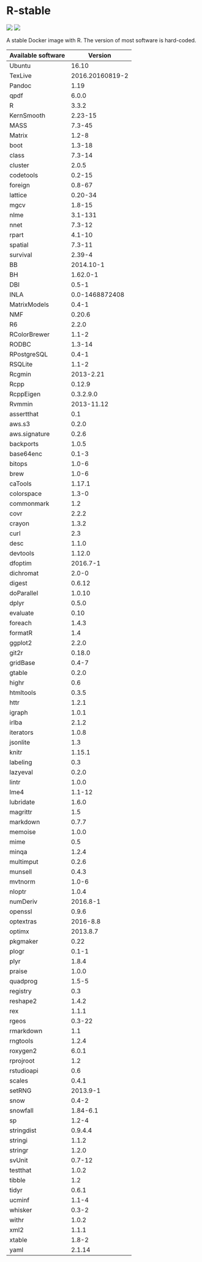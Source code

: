 # R-stable

[![](https://images.microbadger.com/badges/version/inbobmk/rstable.svg)](http://microbadger.com/images/inbobmk/rstable "Get your own version badge on microbadger.com") [![](https://images.microbadger.com/badges/image/inbobmk/rstable.svg)](http://microbadger.com/images/inbobmk/rstable "Get your own image badge on microbadger.com")

A stable Docker image with R. The version of most software is hard-coded.

| Available software | Version         |
| ------------------ | --------------- |
|             Ubuntu |           16.10 |
|            TexLive | 2016.20160819-2 |
|             Pandoc |            1.19 |
|               qpdf |           6.0.0 |
|                  R |           3.3.2 | 
|         KernSmooth |         2.23-15 | 
|               MASS |          7.3-45 | 
|             Matrix |           1.2-8 | 
|               boot |          1.3-18 | 
|              class |          7.3-14 | 
|            cluster |           2.0.5 | 
|          codetools |          0.2-15 | 
|            foreign |          0.8-67 | 
|            lattice |         0.20-34 | 
|               mgcv |          1.8-15 | 
|               nlme |         3.1-131 | 
|               nnet |          7.3-12 | 
|              rpart |          4.1-10 | 
|            spatial |          7.3-11 | 
|           survival |          2.39-4 | 
|                 BB |       2014.10-1 | 
|                 BH |        1.62.0-1 | 
|                DBI |           0.5-1 | 
|               INLA |  0.0-1468872408 | 
|       MatrixModels |           0.4-1 | 
|                NMF |          0.20.6 | 
|                 R6 |           2.2.0 | 
|       RColorBrewer |           1.1-2 | 
|              RODBC |          1.3-14 | 
|        RPostgreSQL |           0.4-1 | 
|            RSQLite |           1.1-2 | 
|             Rcgmin |       2013-2.21 | 
|               Rcpp |          0.12.9 | 
|          RcppEigen |       0.3.2.9.0 | 
|             Rvmmin |      2013-11.12 | 
|         assertthat |             0.1 | 
|             aws.s3 |           0.2.0 | 
|      aws.signature |           0.2.6 | 
|          backports |           1.0.5 | 
|          base64enc |           0.1-3 | 
|             bitops |           1.0-6 | 
|               brew |           1.0-6 | 
|            caTools |          1.17.1 | 
|         colorspace |           1.3-0 | 
|         commonmark |             1.2 | 
|               covr |           2.2.2 | 
|             crayon |           1.3.2 | 
|               curl |             2.3 | 
|               desc |           1.1.0 | 
|           devtools |          1.12.0 | 
|            dfoptim |        2016.7-1 | 
|          dichromat |           2.0-0 | 
|             digest |          0.6.12 | 
|         doParallel |          1.0.10 | 
|              dplyr |           0.5.0 | 
|           evaluate |            0.10 | 
|            foreach |           1.4.3 | 
|            formatR |             1.4 | 
|            ggplot2 |           2.2.0 | 
|              git2r |          0.18.0 | 
|           gridBase |           0.4-7 | 
|             gtable |           0.2.0 | 
|              highr |             0.6 | 
|          htmltools |           0.3.5 | 
|               httr |           1.2.1 | 
|             igraph |           1.0.1 | 
|              irlba |           2.1.2 | 
|          iterators |           1.0.8 | 
|           jsonlite |             1.3 | 
|              knitr |          1.15.1 | 
|           labeling |             0.3 | 
|           lazyeval |           0.2.0 | 
|              lintr |           1.0.0 | 
|               lme4 |          1.1-12 | 
|          lubridate |           1.6.0 | 
|           magrittr |             1.5 | 
|           markdown |           0.7.7 | 
|            memoise |           1.0.0 | 
|               mime |             0.5 | 
|              minqa |           1.2.4 | 
|          multimput |           0.2.6 | 
|            munsell |           0.4.3 | 
|            mvtnorm |           1.0-6 | 
|             nloptr |           1.0.4 | 
|           numDeriv |        2016.8-1 | 
|            openssl |           0.9.6 | 
|          optextras |        2016-8.8 | 
|             optimx |        2013.8.7 | 
|           pkgmaker |            0.22 | 
|              plogr |           0.1-1 | 
|               plyr |           1.8.4 | 
|             praise |           1.0.0 | 
|           quadprog |           1.5-5 | 
|           registry |             0.3 | 
|           reshape2 |           1.4.2 | 
|                rex |           1.1.1 | 
|              rgeos |          0.3-22 | 
|          rmarkdown |             1.1 | 
|           rngtools |           1.2.4 | 
|           roxygen2 |           6.0.1 | 
|          rprojroot |             1.2 | 
|         rstudioapi |             0.6 | 
|             scales |           0.4.1 | 
|             setRNG |        2013.9-1 | 
|               snow |           0.4-2 | 
|           snowfall |        1.84-6.1 | 
|                 sp |           1.2-4 | 
|         stringdist |         0.9.4.4 | 
|            stringi |           1.1.2 | 
|            stringr |           1.2.0 | 
|             svUnit |          0.7-12 | 
|           testthat |           1.0.2 | 
|             tibble |             1.2 | 
|              tidyr |           0.6.1 | 
|             ucminf |           1.1-4 | 
|            whisker |           0.3-2 | 
|              withr |           1.0.2 | 
|               xml2 |           1.1.1 | 
|             xtable |           1.8-2 | 
|               yaml |          2.1.14 | 
